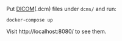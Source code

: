 Put [DICOM](https://en.wikipedia.org/wiki/DICOM)(.dcm) files under `dcms/` and run:

```shell
docker-compose up
```

Visit http://localhost:8080/ to see them.
